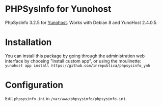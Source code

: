 # PHPSysInfo for Yunohost

PhpSysInfo 3.2.5 for [Yunohost](http://yunohost.org/). Works with Debian 8 and YunoHost 2.4.0.5.

# Installation
You can install this package by going through the administration web interface by choosing "Install custom app", or using the moulinette:
`yunohost app install https://github.com/inrepublica/phpsysinfo_ynh`

# Configuration
Edit `phpsysinfo.ini` in `/var/www/phpsysinfo/phpsysinfo.ini`.
